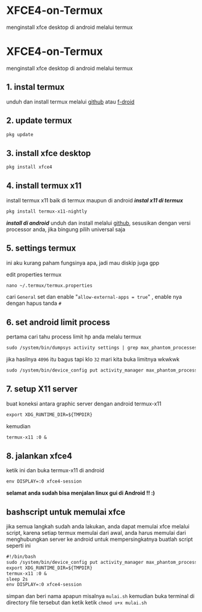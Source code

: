 # XFCE4-on-Termux
menginstall xfce desktop di android melalui termux

# XFCE4-on-Termux
menginstall xfce desktop di android melalui termux
## 1. instal termux
unduh dan install termux melalui [github](https://github.com/termux/termux-app/releases "pergi ke github repo termux") atau [f-droid](https://f-droid.org/packages/com.termux "pergi ke f-droid termux")
## 2. update termux
```markdown
pkg update
```
## 3. install xfce desktop
```markdown
pkg install xfce4
```
## 4. install termux x11
install termux x11 baik di termux maupun di android
**_instal x11 di termux_**
```markdown
pkg install termux-x11-nightly
```
**_install di android_**
unduh dan install melalui [github](https://github.com/termux/termux-x11/releases), sesusikan dengan versi processor anda, jika bingung pilih universal saja
## 5. settings termux
ini aku kurang paham fungsinya apa, jadi mau diskip juga gpp

edit properties termux 
```markdown
nano ~/.termux/termux.properties
```
cari `General` set dan enable "`allow-external-apps = true`" , enable nya dengan hapus tanda `#`

## 6. set android limit process
pertama cari tahu process limit hp anda melalu termux
```markdown
sudo /system/bin/dumpsys activity settings | grep max_phantom_processes
```
jika hasilnya `4096` itu bagus tapi klo `32` mari kita buka limitnya wkwkwk
```markdown
sudo /system/bin/device_config put activity_manager max_phantom_processes 4096
```

## 7. setup X11 server
buat koneksi antara graphic server dengan android termux-x11
```markdown
export XDG_RUNTIME_DIR=${TMPDIR}
```
kemudian
```markdown
termux-x11 :0 &
```

## 8. jalankan xfce4
ketik ini dan buka termux-x11 di android
```markdown
env DISPLAY=:0 xfce4-session
```
**selamat anda sudah bisa menjalan linux gui di Android !! :)**
## bashscript untuk memulai xfce
jika semua langkah sudah anda lakukan, anda dapat memulai xfce melalui script, karena setiap termux memulai dari awal, anda harus memulai dari menghubungkan server ke android untuk mempersingkatnya buatlah script seperti ini
```markdown
#!/bin/bash
sudo /system/bin/device_config put activity_manager max_phantom_processes 4096
export XDG_RUNTIME_DIR=${TMPDIR}
termux-x11 :0 &
sleep 2s
env DISPLAY=:0 xfce4-session
```
simpan dan beri nama apapun misalnya `mulai.sh` kemudian buka terminal di directory file tersebut dan ketik ketik `chmod u+x mulai.sh`

